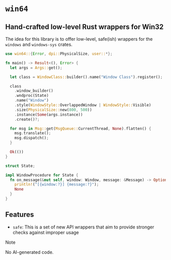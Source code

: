 # `win64`

## Hand-crafted low-level Rust wrappers for Win32

The idea for this library is to offer low-level, safe(ish) wrappers for the `windows` and `windows-sys` crates.

```rs
use win64::{Error, dpi::PhysicalSize, user::*};

fn main() -> Result<(), Error> {
  let args = Args::get();

  let class = WindowClass::builder().name("Window Class").register();

  class
    .window_builder()
    .wndproc(State)
    .name("Window")
    .style(WindowStyle::OverlappedWindow | WindowStyle::Visible)
    .size(PhysicalSize::new(800, 500))
    .instance(Some(args.instance))
    .create()?;

  for msg in Msg::get(MsgQueue::CurrentThread, None).flatten() {
    msg.translate();
    msg.dispatch();
  }

  Ok(())
}

struct State;

impl WindowProcedure for State {
  fn on_message(&mut self, window: Window, message: &Message) -> Option<LResult> {
    println!("[{window:?}] {message:?}");
    None
  }
}
```

## Features

* `safe`: This is a set of new API wrappers that aim to provide stronger checks against improper usage

> [!NOTE]
> No AI-generated code.
